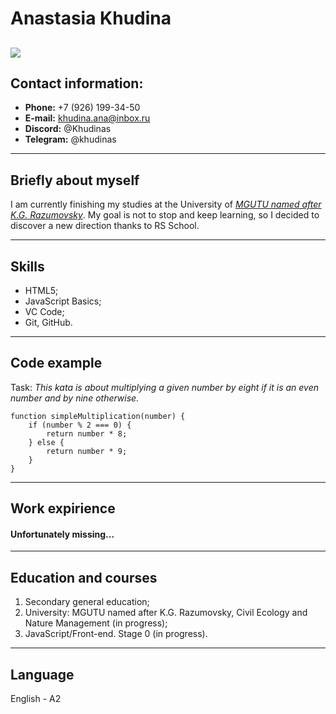 # Anastasia Khudina
![](https://drive.google.com/file/d/1XyEDh_3Lbes07Xuoqw4dXgeSehHpL7XA/view?usp=share_link)
----
## Contact information:
  * **Phone:** +7 (926) 199-34-50
  * **E-mail:** khudina.ana@inbox.ru
  * **Discord:** @Khudinas
  * **Telegram:** @khudinas
-----
## Briefly about myself

I am currently finishing my studies at the University of [*MGUTU named after K.G. Razumovsky*](https://mgutm.ru). My goal is not to stop and keep learning, so I decided to discover a new direction thanks to RS School.

-----

## Skills

  * HTML5;
  * JavaScript Basics;
  * VC Code;
  * Git, GitHub.

-----

## Code example
Task: *This kata is about multiplying a given number by eight if it is an even number and by nine otherwise.*
```
function simpleMultiplication(number) {
    if (number % 2 === 0) {
        return number * 8;
    } else {
        return number * 9;
    }
}
```
----
## Work expirience
#### Unfortunately missing...
----
## Education and courses
 1. Secondary general education;
 2. University: MGUTU named after K.G. Razumovsky, Civil Ecology and Nature Management (in progress);
 3. JavaScript/Front-end. Stage 0 (in progress).
----
## Language
English - A2